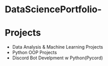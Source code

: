 # DataSciencePortfolio-

# Projects

- Data Analysis & Machine Learning Projects
- Python OOP Projects
- Discord Bot Develpment w Python(Pycord)
